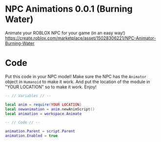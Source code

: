 # NPC Animations 0.0.1 (Burning Water)
Animate your ROBLOX NPC for your game (in an easy way!)
https://create.roblox.com/marketplace/asset/15028306221/NPC-Animator-Burning-Water

# Code
Put this code in your NPC model! Make sure the NPC has the `Animator` object in `Humanoid` to make it work.
And put the location of the module in "YOUR LOCATION" so to make it work. Enjoy!
```lua
-- // Variables // --

local anim = require(YOUR LOCATION)
local newanimation = anim.newAnimScript()
local animation = workspace.Animate

-- // Code // --

animation.Parent = script.Parent
animation.Enabled = true
```
